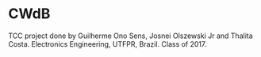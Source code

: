 # CWdB
TCC project done by Guilherme Ono Sens, Josnei Olszewski Jr and Thalita Costa. Electronics Engineering, UTFPR, Brazil. Class of 2017.
